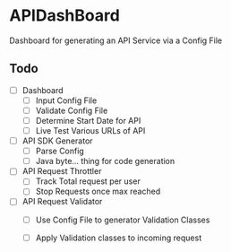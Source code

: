 # APIDashBoard

Dashboard for generating an API Service via a Config File

## Todo 
-[ ] Dashboard
    -[ ] Input Config File
    -[ ] Validate Config File
    -[ ] Determine Start Date for API
    -[ ] Live Test Various URLs of API
-[ ] API SDK Generator
    -[ ] Parse Config 
    -[ ] Java byte... thing for code generation
-[ ] API Request Throttler 
    - [ ] Track Total request per user
    - [ ] Stop Requests once max reached 
-[ ] API Request Validator 
    - [ ] Use Config File to generator Validation Classes
    - [ ] Apply Validation classes to incoming request 


